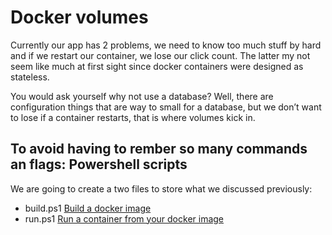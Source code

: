 # Docker volumes

Currently our app has 2 problems, we need to know too much stuff by hard and if we restart our container, we lose our click count. The latter my not seem like much at first sight since docker containers were designed as stateless. 

You would ask yourself why not use a database?
Well, there are configuration things that are way to small for a database, but we don’t want to lose if a container restarts, that is where volumes kick in.

## To avoid having to rember so many commands an flags: Powershell scripts

We are going to create a two files to store what we discussed previously:
* build.ps1 [Build a docker image](dockerize_front_end.md#Dockerize_your_app)
* run.ps1 [Run a container from your docker image](dockerize_front_end.md#Run_a_container_from_your_docker_image)

